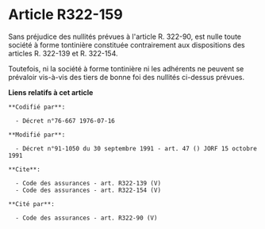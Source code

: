 # Article R322-159

Sans préjudice des nullités prévues à l'article R. 322-90, est nulle toute société à forme tontinière constituée
contrairement aux dispositions des articles R. 322-139 et R. 322-154. 

Toutefois, ni la société à forme tontinière ni les adhérents ne peuvent se prévaloir vis-à-vis des tiers de bonne foi des
nullités ci-dessus prévues.

**Liens relatifs à cet article**

	**Codifié par**:

	  - Décret n°76-667 1976-07-16

	**Modifié par**:

	  - Décret n°91-1050 du 30 septembre 1991 - art. 47 () JORF 15 octobre 1991

	**Cite**:

	  - Code des assurances - art. R322-139 (V)
	  - Code des assurances - art. R322-154 (V)

	**Cité par**:

	  - Code des assurances - art. R322-90 (V)
